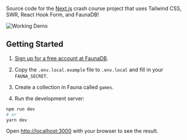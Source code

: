Source code for the [Next.js](https://nextjs.org/) crash course project that uses Tailwind CSS, SWR, React Hook Form, and FaunaDB!

![Working Demo](./images/cover.jpg)

## Getting Started

1. [Sign up for a free account at FaunaDB](http://bit.ly/jqqfauna).

2. Copy the `.env.local.example` file to `.env.local` and fill in your `FAUNA_SECRET`.

3. Create a collection in Fauna called `games`.

4. Run the development server:

```bash
npm run dev
# or
yarn dev
```

Open [http://localhost:3000](http://localhost:3000) with your browser to see the result.